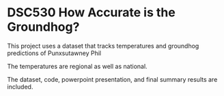 # DSC530 How Accurate is the Groundhog?

This project uses a dataset that tracks temperatures and groundhog predictions of Punxsutawney Phil

The temperatures are regional as well as national.

The dataset, code, powerpoint presentation, and final summary results are included.
